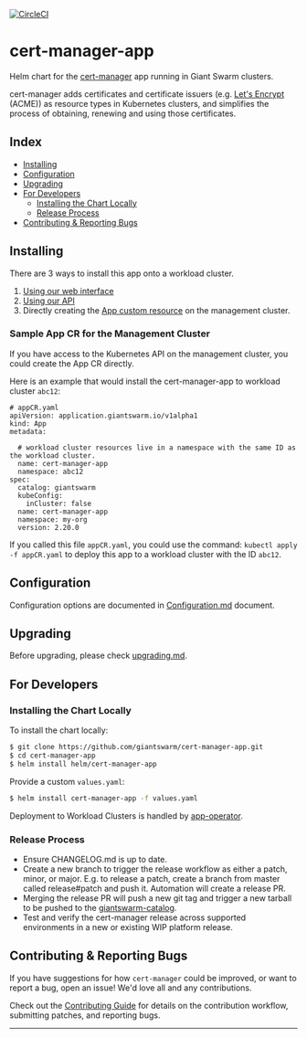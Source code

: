 [![CircleCI](https://circleci.com/gh/giantswarm/cert-manager-app.svg?style=shield)](https://circleci.com/gh/giantswarm/cert-manager-app)

# cert-manager-app

Helm chart for the [cert-manager](https://cert-manager.io/) app running in Giant Swarm clusters.

cert-manager adds certificates and certificate issuers (e.g. [Let's Encrypt](https://letsencrypt.org/docs/) (ACME)) as resource types in Kubernetes clusters, and simplifies the process of obtaining, renewing and using those certificates.

## Index
- [Installing](#installing)
- [Configuration](#configuration)
- [Upgrading](#upgrading)
- [For Developers](#for-developers)
  - [Installing the Chart Locally](#installing-the-chart-locally)
  - [Release Process](#release-process)
- [Contributing & Reporting Bugs](#contributing--reporting-bugs)

## Installing

There are 3 ways to install this app onto a workload cluster.

1. [Using our web interface](https://docs.giantswarm.io/ui-api/web/app-platform/#installing-an-app)
2. [Using our API](https://docs.giantswarm.io/api/#operation/createClusterAppV5)
3. Directly creating the [App custom resource](https://docs.giantswarm.io/use-the-api/management-api/crd/apps.application.giantswarm.io/) on the management cluster.

### Sample App CR for the Management Cluster

If you have access to the Kubernetes API on the management cluster, you could create the App CR directly.

Here is an example that would install the cert-manager-app to workload cluster `abc12`:

```
# appCR.yaml
apiVersion: application.giantswarm.io/v1alpha1
kind: App
metadata:

  # workload cluster resources live in a namespace with the same ID as the workload cluster.
  name: cert-manager-app
  namespace: abc12
spec:
  catalog: giantswarm
  kubeConfig:
    inCluster: false
  name: cert-manager-app
  namespace: my-org
  version: 2.20.0
```

If you called this file `appCR.yaml`, you could use the command: `kubectl apply -f appCR.yaml` to deploy this app to a workload cluster with the ID `abc12`.

## Configuration

Configuration options are documented in [Configuration.md](https://github.com/giantswarm/cert-manager-app/blob/master/helm/cert-manager-app/Configuration.md) document.

## Upgrading

Before upgrading, please check [upgrading.md](https://github.com/giantswarm/cert-manager-app/blob/master/docs/upgrading.md).

## For Developers

### Installing the Chart Locally

To install the chart locally:

```bash
$ git clone https://github.com/giantswarm/cert-manager-app.git
$ cd cert-manager-app
$ helm install helm/cert-manager-app
```

Provide a custom `values.yaml`:

```bash
$ helm install cert-manager-app -f values.yaml
```

Deployment to Workload Clusters is handled by [app-operator](https://github.com/giantswarm/app-operator).

### Release Process

* Ensure CHANGELOG.md is up to date.
* Create a new branch to trigger the release workflow as either a patch, minor, or major. E.g. to release a patch, create a branch from master called release#patch and push it. Automation will create a release PR.
* Merging the release PR will push a new git tag and trigger a new tarball to be pushed to the
  [giantswarm-catalog].
* Test and verify the cert-manager release across supported environments in a new or existing WIP platform release.

## Contributing & Reporting Bugs
If you have suggestions for how `cert-manager` could be improved, or want to report a bug, open an issue! We'd love all and any contributions.

Check out the [Contributing Guide](https://github.com/giantswarm/cert-manager-app/blob/main/CONTRIBUTING.md) for details on the contribution workflow, submitting patches, and reporting bugs.

---

[app-operator]: https://github.com/giantswarm/app-operator
[cluster-operator]: https://github.com/giantswarm/cluster-operator
[cert-manager]: https://github.com/cert-manager/cert-manager
[default-catalog]: https://github.com/giantswarm/default-catalog
[default-test-catalog]: https://github.com/giantswarm/default-test-catalog
[giantswarm-catalog]: https://github.com/giantswarm/giantswarm-catalog
